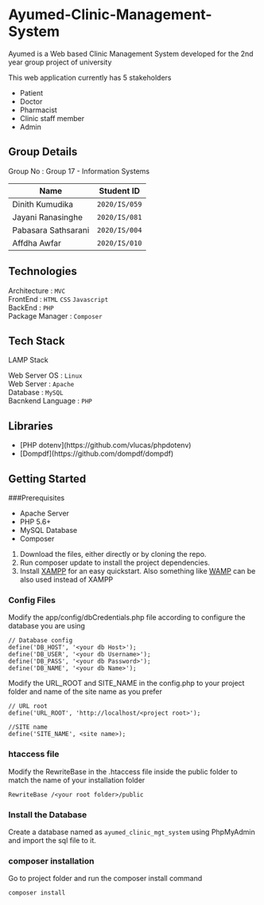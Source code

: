 # Ayumed-Clinic-Management-System
Ayumed is a Web based Clinic Management System developed for the 2nd year group project of university

This web application currently has 5 stakeholders

<ul>
<li>Patient</li>
<li>Doctor</li>
<li>Pharmacist</li>
<li>Clinic staff member</li>
<li>Admin</li>
</ul>

## Group Details

Group No : Group 17 - Information Systems

| Name     | Student ID      |
| ------------- | ------------- |
| Dinith Kumudika | `2020/IS/059`  |
| Jayani Ranasinghe | `2020/IS/081`  |
| Pabasara Sathsarani | `2020/IS/004`  | 
| Affdha Awfar | `2020/IS/010`  | 

## Technologies

Architecture : `MVC`\
FrontEnd : `HTML` `CSS` `Javascript`\
BackEnd : `PHP`\
Package Manager : `Composer`

## Tech Stack

LAMP Stack

Web Server OS : `Linux`\
Web Server : `Apache`\
Database : `MySQL`\
Bacnkend Language : `PHP`

## Libraries

<ul>
  <li>[PHP dotenv](https://github.com/vlucas/phpdotenv)</li>
  <li>[Dompdf](https://github.com/dompdf/dompdf)</li>
</ul>

## Getting Started

###Prerequisites

<ul>
  <li>Apache Server</li>
  <li>PHP 5.6+</li>
  <li>MySQL Database</li>
  <li>Composer</li>
</ul>


1. Download the files, either directly or by cloning the repo.
2. Run composer update to install the project dependencies.
3. Install [XAMPP](https://www.apachefriends.org/it/index.html) for an easy quickstart. Also something like [WAMP](https://sourceforge.net/projects/wampserver/) can be also used instead of XAMPP


### Config Files

Modify the app/config/dbCredentials.php file according to configure the database you are using

```
// Database config
define('DB_HOST', '<your db Host>');
define('DB_USER', '<your db Username>');
define('DB_PASS', '<your db Password>');
define('DB_NAME', '<your db Name>');
```
Modify the URL_ROOT and SITE_NAME in the config.php to your project folder and name of the site name as you prefer

```
// URL root
define('URL_ROOT', 'http://localhost/<project root>');

//SITE name
define('SITE_NAME', <site name>);
```
### htaccess file

Modify the RewriteBase in the .htaccess file inside the public folder to match the name of your installation folder

```
RewriteBase /<your root folder>/public
```
### Install the Database

Create a database named as `ayumed_clinic_mgt_system` using PhpMyAdmin and import the sql file to it.

### composer installation

Go to project folder and run the composer install command

```
composer install
```
